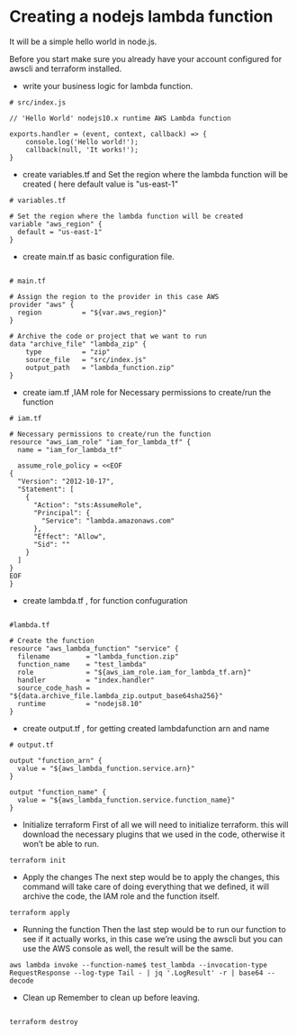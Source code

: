 # Creating a nodejs lambda function

It will be a simple hello world in node.js.

Before you start make sure you already have your account configured for awscli and terraform installed.

* write your business logic for lambda function.

```
# src/index.js

// 'Hello World' nodejs10.x runtime AWS Lambda function

exports.handler = (event, context, callback) => {
    console.log('Hello world!');
    callback(null, 'It works!');
}

```

* create variables.tf and Set the region where the lambda function will be created ( here default value is "us-east-1"

```
# variables.tf

# Set the region where the lambda function will be created
variable "aws_region" {
  default = "us-east-1"
}

```

* create main.tf as basic configuration file.

```

# main.tf

# Assign the region to the provider in this case AWS
provider "aws" {
  region          = "${var.aws_region}"
}

# Archive the code or project that we want to run
data "archive_file" "lambda_zip" {
    type          = "zip"
    source_file   = "src/index.js"
    output_path   = "lambda_function.zip"
}

```

* create iam.tf ,IAM role for  Necessary permissions to create/run the function

```
# iam.tf

# Necessary permissions to create/run the function 
resource "aws_iam_role" "iam_for_lambda_tf" {
  name = "iam_for_lambda_tf"

  assume_role_policy = <<EOF
{
  "Version": "2012-10-17",
  "Statement": [
    {
      "Action": "sts:AssumeRole",
      "Principal": {
        "Service": "lambda.amazonaws.com"
      },
      "Effect": "Allow",
      "Sid": ""
    }
  ]
}
EOF
}

```

* create lambda.tf , for function confuguration 

```

#lambda.tf

# Create the function
resource "aws_lambda_function" "service" {
  filename         = "lambda_function.zip"
  function_name    = "test_lambda"
  role             = "${aws_iam_role.iam_for_lambda_tf.arn}"
  handler          = "index.handler"
  source_code_hash = "${data.archive_file.lambda_zip.output_base64sha256}"
  runtime          = "nodejs8.10"
}

```

* create output.tf , for getting created lambdafunction arn and name

```
# output.tf

output "function_arn" {
  value = "${aws_lambda_function.service.arn}"
}

output "function_name" {
  value = "${aws_lambda_function.service.function_name}"
}

```

* Initialize terraform
First of all we will need to initialize terraform. this will download the necessary plugins that we used in the code, otherwise it won’t be able to run.

```
terraform init

```
* Apply the changes
The next step would be to apply the changes, this command will take care of doing everything that we defined, it will archive the code, the IAM role and the function itself.

```
terraform apply

```

* Running the function
Then the last step would be to run our function to see if it actually works, in this case we’re using the awscli but you can use the AWS console as well, the result will be the same.

```
aws lambda invoke --function-name$ test_lambda --invocation-type RequestResponse --log-type Tail - | jq '.LogResult' -r | base64 --decode

```

* Clean up
Remember to clean up before leaving.

```

terraform destroy
```
